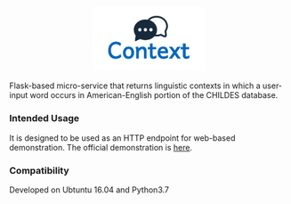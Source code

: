 <div align="center">
 <img src="images/logo.png" width="200"> 
</div>

Flask-based micro-service that returns linguistic contexts in which a user-input word occurs in American-English portion of the CHILDES database.


### Intended Usage

It is designed to be used as an HTTP endpoint for web-based demonstration. The official demonstration is [here](http://philhuebner.com/projects/context-demo/).

### Compatibility

Developed on Ubtuntu 16.04 and Python3.7
